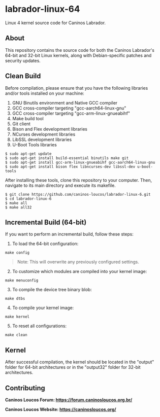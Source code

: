# labrador-linux-64

Linux 4 kernel source code for Caninos Labrador.

## About

This repository contains the source code for both the Caninos Labrador's
 64-bit and 32-bit Linux kernels, along with Debian-specific patches and
 security updates.

## Clean Build

Before compilation, please ensure that you have the following libraries and/or
 tools installed on your machine:
 
1) GNU Binutils environment and Native GCC compiler
2) GCC cross-compiler targeting "gcc-aarch64-linux-gnu"
3) GCC cross-compiler targeting "gcc-arm-linux-gnueabihf"
4) Make build tool
5) Git client
6) Bison and Flex development libraries
7) NCurses development libraries
8) LibSSL development libraries
9) U-Boot Tools libraries

```
$ sudo apt-get update
$ sudo apt-get install build-essential binutils make git
$ sudo apt-get install gcc-arm-linux-gnueabihf gcc-aarch64-linux-gnu
$ sudo apt-get install bison flex libncurses-dev libssl-dev u-boot-tools
```

After installing these tools, clone this repository to your computer.
 Then, navigate to its main directory and execute its makefile.

```
$ git clone https://github.com/caninos-loucos/labrador-linux-6.git
$ cd labrador-linux-6
$ make all
$ make all32
```

## Incremental Build (64-bit)

If you want to perform an incremental build, follow these steps:

1) To load the 64-bit configuration:

```
make config
```

> Note: This will overwrite any previously configured settings.

2) To customize which modules are compiled into your kernel image:

```
make menuconfig
```

3) To compile the device tree binary blob:

```
make dtbs
```

4) To compile your kernel image:

```
make kernel
```

5) To reset all configurations:

```
make clean
```

## Kernel

After successful compilation, the kernel should be located in the "output"
 folder for 64-bit architectures or in the "output32" folder for
 32-bit architectures.

## Contributing

**Caninos Loucos Forum: <https://forum.caninosloucos.org.br/>**

**Caninos Loucos Website: <https://caninosloucos.org/>**

